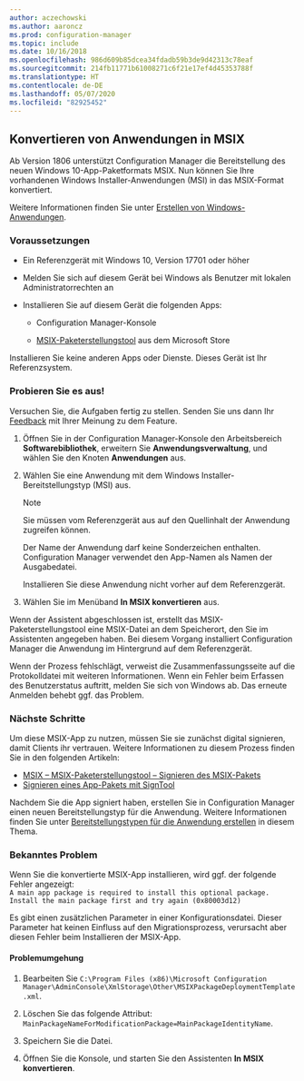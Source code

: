```yaml
---
author: aczechowski
ms.author: aaroncz
ms.prod: configuration-manager
ms.topic: include
ms.date: 10/16/2018
ms.openlocfilehash: 986d609b85dcea34fdadb59b3de9d42313c78eaf
ms.sourcegitcommit: 214fb11771b61008271c6f21e17ef4d45353788f
ms.translationtype: HT
ms.contentlocale: de-DE
ms.lasthandoff: 05/07/2020
ms.locfileid: "82925452"
---
```

## <a name="convert-applications-to-msix"></a><a name="bkmk_msix"></a> Konvertieren von Anwendungen in MSIX
<!--1359029-->

Ab Version 1806 unterstützt Configuration Manager die Bereitstellung des neuen Windows 10-App-Paketformats MSIX. Nun können Sie Ihre vorhandenen Windows Installer-Anwendungen (MSI) in das MSIX-Format konvertiert. 

Weitere Informationen finden Sie unter [Erstellen von Windows-Anwendungen](../../../../apps/get-started/creating-windows-applications.md#bkmk_general).


### <a name="prerequisites"></a>Voraussetzungen

- Ein Referenzgerät mit Windows 10, Version 17701 oder höher  

- Melden Sie sich auf diesem Gerät bei Windows als Benutzer mit lokalen Administratorrechten an  

- Installieren Sie auf diesem Gerät die folgenden Apps:  

    - Configuration Manager-Konsole  

    - [MSIX-Paketerstellungstool](https://www.microsoft.com/store/productId/9N5LW3JBCXKF) aus dem Microsoft Store  

Installieren Sie keine anderen Apps oder Dienste. Dieses Gerät ist Ihr Referenzsystem. 


### <a name="try-it-out"></a>Probieren Sie es aus!

Versuchen Sie, die Aufgaben fertig zu stellen. Senden Sie uns dann Ihr [Feedback](../../../understand/find-help.md#product-feedback) mit Ihrer Meinung zu dem Feature.

1. Öffnen Sie in der Configuration Manager-Konsole den Arbeitsbereich **Softwarebibliothek**, erweitern Sie **Anwendungsverwaltung**, und wählen Sie den Knoten **Anwendungen** aus.  

2. Wählen Sie eine Anwendung mit dem Windows Installer-Bereitstellungstyp (MSI) aus.  

    > [!Note]  
    > Sie müssen vom Referenzgerät aus auf den Quellinhalt der Anwendung zugreifen können.  
    > 
    > Der Name der Anwendung darf keine Sonderzeichen enthalten. Configuration Manager verwendet den App-Namen als Namen der Ausgabedatei.  
    > 
    > Installieren Sie diese Anwendung nicht vorher auf dem Referenzgerät.  

3. Wählen Sie im Menüband **In MSIX konvertieren** aus.

Wenn der Assistent abgeschlossen ist, erstellt das MSIX-Paketerstellungstool eine MSIX-Datei an dem Speicherort, den Sie im Assistenten angegeben haben. Bei diesem Vorgang installiert Configuration Manager die Anwendung im Hintergrund auf dem Referenzgerät.

Wenn der Prozess fehlschlägt, verweist die Zusammenfassungsseite auf die Protokolldatei mit weiteren Informationen. Wenn ein Fehler beim Erfassen des Benutzerstatus auftritt, melden Sie sich von Windows ab. Das erneute Anmelden behebt ggf. das Problem.

### <a name="next-steps"></a>Nächste Schritte

Um diese MSIX-App zu nutzen, müssen Sie sie zunächst digital signieren, damit Clients ihr vertrauen. Weitere Informationen zu diesem Prozess finden Sie in den folgenden Artikeln: 
- [MSIX – MSIX-Paketerstellungstool – Signieren des MSIX-Pakets](https://docs.microsoft.com/archive/blogs/sgern/msix-the-msix-packaging-tool-signing-the-msix-package)
- [Signieren eines App-Pakets mit SignTool](https://docs.microsoft.com/windows/desktop/appxpkg/how-to-sign-a-package-using-signtool)

Nachdem Sie die App signiert haben, erstellen Sie in Configuration Manager einen neuen Bereitstellungstyp für die Anwendung. Weitere Informationen finden Sie unter [Bereitstellungstypen für die Anwendung erstellen](../../../../apps/deploy-use/create-applications.md#bkmk_create-dt) in diesem Thema.


### <a name="known-issue"></a>Bekanntes Problem

<!--3212701-->
Wenn Sie die konvertierte MSIX-App installieren, wird ggf. der folgende Fehler angezeigt:  
`A main app package is required to install this optional package. Install the main package first and try again (0x80003d12)`  

Es gibt einen zusätzlichen Parameter in einer Konfigurationsdatei. Dieser Parameter hat keinen Einfluss auf den Migrationsprozess, verursacht aber diesen Fehler beim Installieren der MSIX-App. 

#### <a name="workaround"></a>Problemumgehung
1. Bearbeiten Sie `C:\Program Files (x86)\Microsoft Configuration Manager\AdminConsole\XmlStorage\Other\MSIXPackageDeploymentTemplate.xml`.  

2. Löschen Sie das folgende Attribut: `MainPackageNameForModificationPackage=MainPackageIdentityName`.  

3. Speichern Sie die Datei.  

4. Öffnen Sie die Konsole, und starten Sie den Assistenten **In MSIX konvertieren**.  


